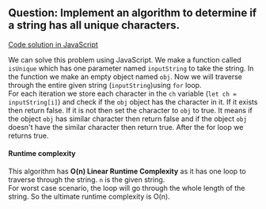 ## Question: Implement an algorithm to determine if a string has all unique characters. 
[Code solution in JavaScript](https://github.com/zubayerhimel/coding-Interview/blob/array_and_string/Array%20and%20Strings/Array/IsUnique/IsUnique.js)

We can solve this problem using JavaScript. We make a function called `isUnique` which has one parameter named `inputString` to take the string. In the function we make an empty object named `obj`. Now we will traverse through the entire given string (`inputString`)using `for` loop. <br/> For each iteration we store each character in the `ch` variable (`let ch = inputString[i]`) and check if the `obj` object has the character in it. If it exists then return false. If it is not then set the character to `obj` to true. It means if the object `obj` has similar character then return false and if the object `obj` doesn't have the similar character then return true. After the for loop we returns true. 

#### Runtime complexity
This algorithm has **O(n) Linear Runtime Complexity** as it has one loop to traverse through the string. `n` is the given string. <br/> For worst case scenario, the loop will go through the whole length of the string. So the ultimate runtime complexity is O(n).
